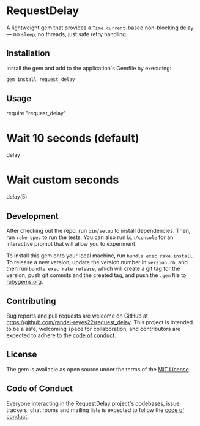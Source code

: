 # RequestDelay

A lightweight gem that provides a `Time.current`-based non-blocking delay — no `sleep`, no threads, just safe retry handling.

## Installation

Install the gem and add to the application's Gemfile by executing:

```bash
gem install request_delay
```

## Usage

require "request_delay"

# Wait 10 seconds (default)
delay

# Wait custom seconds
delay(5)

## Development

After checking out the repo, run `bin/setup` to install dependencies. Then, run `rake spec` to run the tests. You can also run `bin/console` for an interactive prompt that will allow you to experiment.

To install this gem onto your local machine, run `bundle exec rake install`. To release a new version, update the version number in `version.rb`, and then run `bundle exec rake release`, which will create a git tag for the version, push git commits and the created tag, and push the `.gem` file to [rubygems.org](https://rubygems.org).

## Contributing

Bug reports and pull requests are welcome on GitHub at https://github.com/randel-reyes22/request_delay. This project is intended to be a safe, welcoming space for collaboration, and contributors are expected to adhere to the [code of conduct](https://github.com/randel-reyes22/request_delay/blob/main/CODE_OF_CONDUCT.md).

## License

The gem is available as open source under the terms of the [MIT License](https://opensource.org/licenses/MIT).

## Code of Conduct

Everyone interacting in the RequestDelay project's codebases, issue trackers, chat rooms and mailing lists is expected to follow the [code of conduct](https://github.com/randel-reyes22/request_delay/blob/main/CODE_OF_CONDUCT.md).

